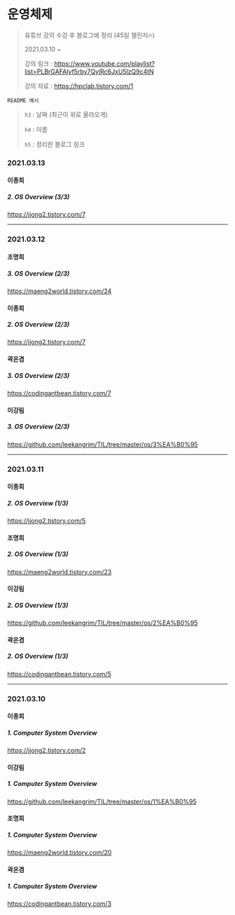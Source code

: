 # 운영체제

> 유튜브 강의 수강 후 블로그에 정리 (45일 챌린지🔥)
>
> 2021.03.10 ~
>
> 강의 링크 : https://www.youtube.com/playlist?list=PLBrGAFAIyf5rby7QylRc6JxU5lzQ9c4tN
>
> 강의 자료 : https://hpclab.tistory.com/1



`README 예시` 

> `h3` : 날짜 (최근이 위로 올라오게)
>
>  `h4` : 이름
>
>  `h5` : 정리한 블로그 링크



### 2021.03.13

#### 이종희

##### 2. OS Overview (3/3)

https://jjong2.tistory.com/7



---



### 2021.03.12

#### 조명희

##### 3. OS Overview (2/3)

https://maeng2world.tistory.com/24

#### 이종희

##### 2. OS Overview (2/3)

https://jjong2.tistory.com/7

#### 곽온겸

##### 3. OS Overview (2/3)

https://codingantbean.tistory.com/7

#### 이강림

##### 3. OS Overview (2/3)

https://github.com/leekangrim/TIL/tree/master/os/3%EA%B0%95

---

### 2021.03.11

#### 이종희

##### 2. OS Overview (1/3)

https://jjong2.tistory.com/5



#### 조명희

##### 2. OS Overview (1/3)

https://maeng2world.tistory.com/23



#### 이강림

##### 2. OS Overview (1/3)

https://github.com/leekangrim/TIL/tree/master/os/2%EA%B0%95



#### 곽온겸

##### 2. OS Overview (1/3)

https://codingantbean.tistory.com/5



---

### 2021.03.10

#### 이종희

##### 1. Computer System Overview

https://jjong2.tistory.com/2



#### 이강림

##### 1. Computer System Overview

https://github.com/leekangrim/TIL/tree/master/os/1%EA%B0%95



#### 조명희

##### 1. Computer System Overview

https://maeng2world.tistory.com/20



#### 곽온겸

##### 1. Computer System Overview

https://codingantbean.tistory.com/3

